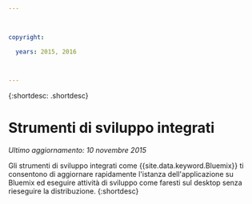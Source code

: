```yaml
---

 

copyright:

  years: 2015, 2016

 

---
```


{:shortdesc: .shortdesc}

# Strumenti di sviluppo integrati

*Ultimo aggiornamento: 10 novembre 2015*


Gli strumenti di sviluppo integrati come {{site.data.keyword.Bluemix}} ti consentono di aggiornare rapidamente l'istanza dell'applicazione su Bluemix ed eseguire attività di sviluppo come faresti sul desktop senza rieseguire la distribuzione.
{:shortdesc}

